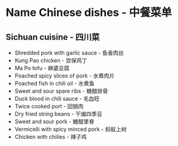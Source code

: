 # Name Chinese dishes - 中餐菜单

## Sichuan cuisine - 四川菜
* Shredded pork with garlic sauce - 鱼香肉丝
* Kung Pao chicken - 宫保鸡丁
* Ma Po tofu - 麻婆豆腐
* Poached spicy slices of pork - 水煮肉片
* Poached fish in chili oil - 水煮鱼
* Sweet and sour spare ribs - 糖醋排骨
* Duck blood in chili sauce - 毛血旺
* Twice cooked port - 回锅肉
* Dry fried string beans - 干煸四季豆
* Sweet and sour pork - 糖醋里脊
* Vermicelli with spicy minced pork - 蚂蚁上树
* Chicken with chilies - 辣子鸡


